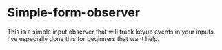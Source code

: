 # Simple-form-observer

This is a simple input observer that will track keyup events in your inputs.
I've especially done this for beginners that want help.
